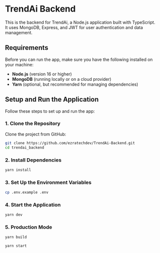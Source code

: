 # TrendAi Backend

This is the backend for TrendAi, a Node.js application built with TypeScript. It uses MongoDB, Express, and JWT for user authentication and data management.

## Requirements

Before you can run the app, make sure you have the following installed on your machine:

- **Node.js** (version 16 or higher)
- **MongoDB** (running locally or on a cloud provider)
- **Yarn** (optional, but recommended for managing dependencies)

## Setup and Run the Application

Follow these steps to set up and run the app:

### 1. Clone the Repository

Clone the project from GitHub:

```bash
git clone https://github.com/ezratechdev/TrendAi-Backend.git
cd trendai_backend
```

### 2. Install Dependencies
```bash
yarn install
```


### 3. Set Up the Environment Variables
```bash
cp .env.example .env
```


### 4. Start the Application
```bash
yarn dev
```

### 5. Production Mode


```bash
yarn build
```

```bash
yarn start
```